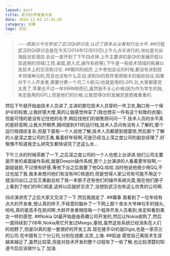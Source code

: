 ```yaml
---
layout: post
title: 武汉Qt开发者大会
date: 2014-12-03 17:41:45
category: 记事
tags: 日记
---
```

>*----很高兴今天参加了武汉Qt研讨会,认识了很多从业者和行业大牛.*
##行程
武汉的Qt研讨会是在今天(2014年12月03日)上午九点半进行的,地址是光谷海庭龙安酒店.会议一直开到了下午四点钟,上午主要讲的是Qt的发展历程以及适用的领域(工控,桌面,嵌入式,操作系统等),下午是一些技术领域的拓展以及技术上的交流和讨论.
##期间的经历
上午参加会议的时候,都没有讲到技术领域神马的,而且也没有什么互动,讲到Qt的软件使用相关的版权协议,如果对于个人开发者,需要付费一个月二十欧元(也就是用的LGPL3),大家都感觉太贵了,苹果也不过一年99RMB而已,虽然我不关心价格(因为作为学生的我,肯定是用的GPL),但是他们的价格,让我觉得Qt的发展还是困难重重的.

然后下午就开始由技术人员讲了,主讲的那位技术人员穿的一件卫衣,胸口有一个保护伞的标致,让我好感大增,真的让我感觉帅呆了(我也想买一件有这个标致的衣服).但是可惜的是没有记住他的名字,稍后找他们的销售顾问问一下.技术人员的水平真的是好高啊,让我大开眼界,期间提到X11的运行栈,技术人员问有没有人了解的,那个运行栈错综复杂,但是下面有一个人说他了解,技术人员都感到很震惊,然后那个了解的人是深之度公司的王勇,看着好年轻啊,可是已经当上深之度公司的副总经理了.好惭愧不知道我怎么研究生都快读完了还这么水...

下午三点的时候茶歇了一下,之后深之度公司的一个人也想上台讲讲,他们公司主要是开发的桌面操作系统,就是Deepin操作系统,那个上台演讲的人看着更年轻啊,一副娃娃脸,不过很有好感,等他下台之后我要了他QQ,哈哈.当时他说他很少用QQ,不过也加了我.我本来想问他们有没有IRC频道的,但是觉得人家公司有可能不用这个就没问出口,之后王勇副总给了我一本册子还有他们的操作系统光盘,我在他们册子上看到了他们的IRC频道.这样以后就好交流了,没想到武汉也有这么优秀的公司啊.

四点演讲完了之后大家又交流了一下.然后我就走了. 
##趣事
我看到了一位年经有点大的开发者,很认真的样子,不经意的脑补了一下网上那个卖水大爷神勾手的镜头,哈哈,真的是高手在民间啊.大龄开发者相信每一个程序开发人员看到,肯定和看到美女一样的感觉.
##Nokia
Qt最开始是由奇趣公司开发的,然后让Nokia收购了,然后一直持续到了08年,Nokia用它开发过Meego,塞班,虽然这些系统已经消失在人们的视野了,但是Qt真的是一套很好的开发工具.现在接手Qt的是Digia,也是一家芬兰的公司.在中国有三个分公司,分别在成都,北京,上海.
##启迪
感觉自己离技术生涯越来越近了,虽然比较菜,但是对技术开发的整个过程有了一些了解,也比较清楚的知道今后应该做什么了.加油.




